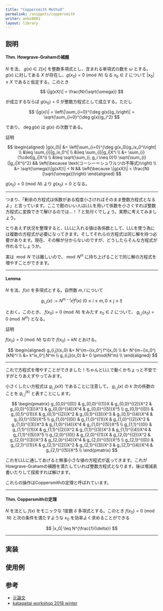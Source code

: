 ```yaml
---
title: "Coppersmith Method"
permalink: /snippets/coppersmith
writer: anko9801
layout: library
---
```


## 説明

#### Thm. Howgrave-Grahamの補題
$N$ を法、 $g(x) \in \mathbb{Z}[x]$ を整数多項式とし、含まれる単項式の数を $\omega$ とする。$g(x)$ に対してある $X$ が存在し、$g(x_0) = 0 \pmod{N}$ なる $x_0 \in \mathbb{Z}$ について $|x_0| \leq X$ であると仮定する。このとき

$$
\|g(xX)\| < \frac{N}{\sqrt{\omega}}
$$

が成立するならば $g(x_0) = 0$ が整数方程式として成立する。ただし

$$
\|g(x)\| = \left\|\sum_{i=0}^{\deg g(x)}g_i\right\| = \sqrt{\sum_{i=0}^{\deg g(x)}g_i^2}
$$

であり、 $\deg g(x)$ は $g(x)$ の次数である。

証明

$$
\begin{aligned}
|g(x_0)| &= \left|\sum_{i=0}^{\deg g(x_0)}g_ix_0^i\right| \\
&\leq \sum_{i}|g_ix_0^i| \\
&\leq \sum_{i}|g_i|X^i \\
&= \sum_{i}(1\cdot|g_i|X^i) \\
&\leq \sqrt{\sum_{i, g_i \neq 0}1} \sqrt{\sum_{i}(|g_i|X^i)^2} && \left(\because \text{コーシー＝シュワルツの不等式}\right) \\
&= \sqrt{\omega}\|g(xX)\| < N && \left(\because \|g(xX)\| < \frac{N}{\sqrt{\omega}}\right)
\end{aligned}
$$

$g(x_0) = 0 \pmod N$ より $g(x_0) = 0$ となる。

-----

つまり、「剰余の方程式は係数がある程度小さければそのまま整数方程式となるよ」と言っています。ここで勘のいい人はLLLを用いて係数を小さくすれば整数方程式に変換できて解けるのでは...！？と気付くでしょう。実際に考えてみましょう。

とりあえず状況を整理すると、LLLに入れる値は各係数として、LLLを使う為には複数の方程式が必要になってきます。そしてそれらの方程式は同じ解を持つ必要があります。現在、その解が分からないのですが、どうしたらそんな方程式が作れるでしょうか。

実は $\bmod {N}$ では難しいので、$\bmod {N^m}$ に持ち上げることで同じ解の方程式を増やすことができます。

-----

#### Lemma
$N$ を法、$f(x)$ を多項式とする。自然数 $m, l$ について

$$
g_{i,j}(x) := N^{m−i}x^j f^i(x) \ (0 \leq i \leq m, 0 \leq j\leq l)
$$

とおく。このとき、 $f(x_0) = 0 \pmod N$ をみたす $x_0 \in \mathbb{Z}$ について、 $g_{i,j}(x_0) = 0 \pmod{N^m}$ となる。

証明

$f(x_0) = 0 \pmod N$ なので $f(x_0) = kN$ とおける。

$$
\begin{aligned}
g_{i,j}(x_0) &= N^{m−i}x_0^j f^i(x_0) \\
&= N^{m−i}x_0^j (kN)^i \\
&= k^ix_0^j N^m \\
g_{i,j}(x_0) &= 0 \pmod{N^m} \\
\end{aligned}
$$

-----

これで方程式を増やすことができました！ちゃんとLLLで動くかちょっと不安ですがとりあえずやってみます。

小さくしたい方程式は $g_{i,j}(xX)$ であることに注意して。
$g_{i,j}(x)$ の $k$ 次の係数のことを $g_{i,j}^{(k)}$ と表すことにします。

$$
\begin{pmatrix}
g_{0,0}^{(0)} & g_{0,0}^{(1)}X & g_{0,0}^{(2)}X^2 & g_{0,0}^{(3)}X^3 & g_{0,0}^{(4)}X^4 & g_{0,0}^{(5)}X^5 \\
g_{0,1}^{(0)} & g_{0,1}^{(1)}X & g_{0,1}^{(2)}X^2 & g_{0,1}^{(3)}X^3 & g_{0,1}^{(4)}X^4 & g_{0,1}^{(5)}X^5 \\
g_{1,0}^{(0)} & g_{1,0}^{(1)}X & g_{1,0}^{(2)}X^2 & g_{1,0}^{(3)}X^3 & g_{1,0}^{(4)}X^4 & g_{1,0}^{(5)}X^5 \\
g_{1,1}^{(0)} & g_{1,1}^{(1)}X & g_{1,1}^{(2)}X^2 & g_{1,1}^{(3)}X^3 & g_{1,1}^{(4)}X^4 & g_{1,1}^{(5)}X^5 \\
g_{2,0}^{(0)} & g_{2,0}^{(1)}X & g_{2,0}^{(2)}X^2 & g_{2,0}^{(3)}X^3 & g_{2,0}^{(4)}X^4 & g_{2,0}^{(5)}X^5 \\
g_{2,1}^{(0)} & g_{2,1}^{(1)}X & g_{2,1}^{(2)}X^2 & g_{2,1}^{(3)}X^3 & g_{2,1}^{(4)}X^4 & g_{2,1}^{(5)}X^5 \\
\end{pmatrix}
$$

これをLLLに通してあげると無事小さな値の方程式が返ってきます。これがHowgrave-Grahamの補題を満たしていれば整数方程式となります。後は増減表書いたりして探索すれば解けます。

これらの操作はCoppersmithの定理と呼ばれています。

---

#### Thm. Coppersmithの定理
$N$ を法とし $f(x)$ をモニックな 1変数 $\delta$ 多項式とする。このとき $f(x_0) = 0 \pmod{N}$ と次の条件を満たすような $x_0$ を効率よく求めることができる

$$
|x_0| \leq N^{\frac{1}{\delta}}
$$

---



## 実装

## 使用例

## 参考
- [元論文](https://static.aminer.org/pdf/PDF/000/192/854/finding_a_small_root_of_a_univariate_modular_equation.pdf)
- [katagaitai workshop 2018 winter](http://elliptic-shiho.github.io/slide/katagaitai_winter_2018.pdf)

